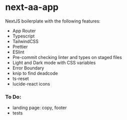 # next-aa-app

NextJS boilerplate with the following features:

- App Router
- Typescript
- TailwindCSS
- Prettier
- ESlint
- Pre-commit checking linter and types on staged files
- Light and Dark mode with CSS variables
- Error Boundary
- knip to find deadcode
- ts-reset
- lucide-react icons

### To Do:

- landing page: copy, footer
- tests
